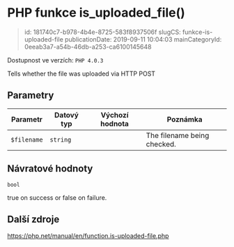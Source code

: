 PHP funkce is_uploaded_file()
================================

> id: 181740c7-b978-4b4e-8725-583f8937506f
> slugCS: funkce-is-uploaded-file
> publicationDate: 2019-09-11 10:04:03
> mainCategoryId: 0eeab3a7-a54b-46db-a253-ca6100145648

Dostupnost ve verzích: `PHP 4.0.3`

Tells whether the file was uploaded via HTTP POST


Parametry
--------------

| Parametr | Datový typ | Výchozí hodnota | Poznámka |
|-----|-----|-----|-----|
| `$filename` | `string` |  | The filename being checked. |


Návratové hodnoty
----------------

`bool`

true on success or false on failure.

Další zdroje
------------

https://php.net/manual/en/function.is-uploaded-file.php
